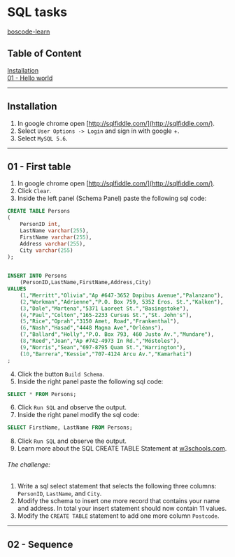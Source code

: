 ﻿# SQL tasks

[boscode-learn](https://github.com/Quobject/boscode-learn)

## Table of Content
    
[Installation](#installation)  
[01 - Hello world](#01---hello-world)  

___

## Installation

1. In google chrome open [http://sqlfiddle.com/](http://sqlfiddle.com/).
2. Select `User Options -> Login` and sign in with google +.
3. Select `MySQL 5.6`.



___

## 01 - First table

1. In google chrome open [http://sqlfiddle.com/](http://sqlfiddle.com/).  
2. Click `Clear`.  
3. Inside the left panel (Schema Panel) paste the following sql code:  
  ```sql
  CREATE TABLE Persons
  (
	  PersonID int,
	  LastName varchar(255),
	  FirstName varchar(255),
	  Address varchar(255),
	  City varchar(255)
  );
	

  INSERT INTO Persons 
	  (PersonID,LastName,FirstName,Address,City) 
  VALUES 
	  (1,"Merritt","Olivia","Ap #647-3652 Dapibus Avenue","Palanzano"),
	  (2,"Workman","Adrienne","P.O. Box 759, 5352 Eros. St.","Kalken"),
	  (3,"Dale","Martena","5371 Laoreet St.","Basingstoke"),
	  (4,"Paul","Colton","165-2233 Cursus St.","St. John's"),
	  (5,"Rice","Oprah","3150 Amet, Road","Frankenthal"),
	  (6,"Nash","Hasad","4448 Magna Ave","Orléans"),
	  (7,"Ballard","Holly","P.O. Box 793, 460 Justo Av.","Mundare"),
	  (8,"Reed","Joan","Ap #742-4973 In Rd.","Móstoles"),
	  (9,"Norris","Sean","697-8795 Quam St.","Warrington"),
	  (10,"Barrera","Kessie","707-4124 Arcu Av.","Kamarhati")
  ;
  ```
4. Click the button `Build Schema`.
5. Inside the right panel paste the following sql code:  
  ```sql 
  SELECT * FROM Persons;
  ```
6. Click `Run SQL` and observe the output.
7. Inside the right panel modify the sql code:  
  ```sql 
  SELECT FirstName, LastName FROM Persons;
  ```
8. Click `Run SQL` and observe the output.
9. Learn more about the SQL CREATE TABLE Statement at [w3schools.com](http://www.w3schools.com/sql/sql_create_table.asp).
 

###### The challenge:

1. Write a sql select statement that selects the following three columns: `PersonID`, `LastName`, and `City`.
2. Modify the schema to insert one more record that contains your name and address. In total your insert statement should now contain 11 values.
3. Modify the `CREATE TABLE` statement to add one more column `Postcode`.

___

## 02 - Sequence
